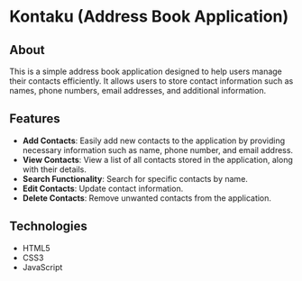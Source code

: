 # Kontaku (Address Book Application)

## About

This is a simple address book application designed to help users manage their contacts efficiently. It allows users to store contact information such as names, phone numbers, email addresses, and additional information.

## Features

-   **Add Contacts**: Easily add new contacts to the application by providing necessary information such as name, phone number, and email address.
-   **View Contacts**: View a list of all contacts stored in the application, along with their details.
-   **Search Functionality**: Search for specific contacts by name.
-   **Edit Contacts**: Update contact information.
-   **Delete Contacts**: Remove unwanted contacts from the application.

## Technologies

-   HTML5
-   CSS3
-   JavaScript
